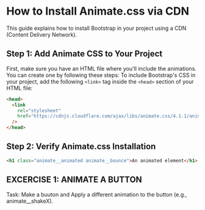 # How to Install Animate.css via CDN

This guide explains how to install Bootstrap in your project using a CDN (Content Delivery Network).

## Step 1: Add Animate CSS to Your Project
First, make sure you have an HTML file where you'll include the animations. You can create one by following these steps:
To include Bootstrap's CSS in your project, add the following `<link>` tag inside the `<head>` section of your HTML file:

```html
<head>
  <link
    rel="stylesheet"
    href="https://cdnjs.cloudflare.com/ajax/libs/animate.css/4.1.1/animate.min.css"
  />
</head>

```


## Step 2: Verify Animate.css Installation
```html
<h1 class="animate__animated animate__bounce">An animated element</h1>
```


## EXCERCISE 1: ANIMATE A BUTTON
Task: Make a buuton and Apply a different animation to the button (e.g., animate__shakeX).